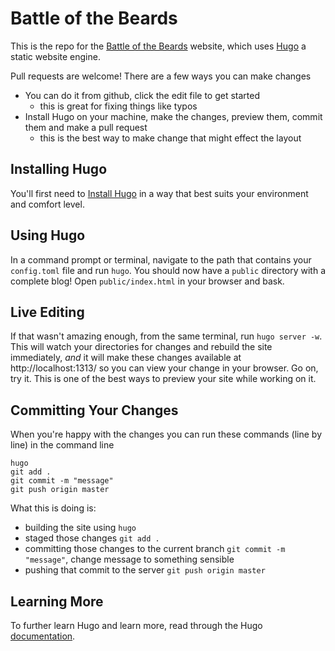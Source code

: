 Battle of the Beards
====================
This is the repo for the [Battle of the Beards](http://battleofthebeards.info) website, which uses [Hugo](http://gohugo.io) a static website engine.

Pull requests are welcome! There are a few ways you can make changes

* You can do it from github, click the edit file to get started
  * this is great for fixing things like typos
* Install Hugo on your machine, make the changes, preview them, commit them and make a pull request
  * this is the best way to make change that might effect the layout

Installing Hugo
---------------
You'll first need to [Install Hugo](http://gohugo.io/overview/installing) in a way that best suits your environment and comfort level.

Using Hugo
----------
In a command prompt or terminal, navigate to the path that contains your `config.toml` file and run `hugo`.
You should now have a `public` directory with a complete blog! Open `public/index.html` in your browser and bask.

Live Editing
------------
If that wasn't amazing enough, from the same terminal, run `hugo server -w`. This will watch your directories for changes and rebuild the site immediately, *and* it will make these changes available at http://localhost:1313/ so you can view your change in your browser. Go on, try it. This is one of the best ways to preview your site while working on it.

Committing Your Changes
-----------------------
When you're happy with the changes you can run these commands (line by line) in the command line

```
hugo 
git add .
git commit -m "message"
git push origin master
```

What this is doing is:

* building the site using `hugo`
* staged those changes `git add .`
* committing those changes to the current branch `git commit -m "message"`, change message to something sensible
* pushing that commit to the server `git push origin master`

Learning More
-------------
To further learn Hugo and learn more, read through the Hugo [documentation](http://gohugo.io/overview/introduction).
